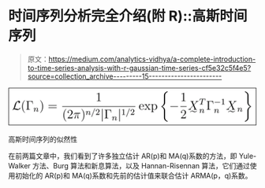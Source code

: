 # 时间序列分析完全介绍(附 R)::高斯时间序列

> 原文：<https://medium.com/analytics-vidhya/a-complete-introduction-to-time-series-analysis-with-r-gaussian-time-series-cf5e32c5f4e5?source=collection_archive---------15----------------------->

![](img/5efc708c09ad9266027555be52c3881a.png)

高斯时间序列的似然性

在前两篇文章中，我们看到了许多独立估计 AR(p)和 MA(q)系数的方法，即 Yule-Walker 方法、Burg 算法和新息算法，以及 Hannan-Risennan 算法，它们通过使用初始化的 AR(p)和 MA(q)系数和先前的估计值来联合估计 ARMA(p，q)系数。